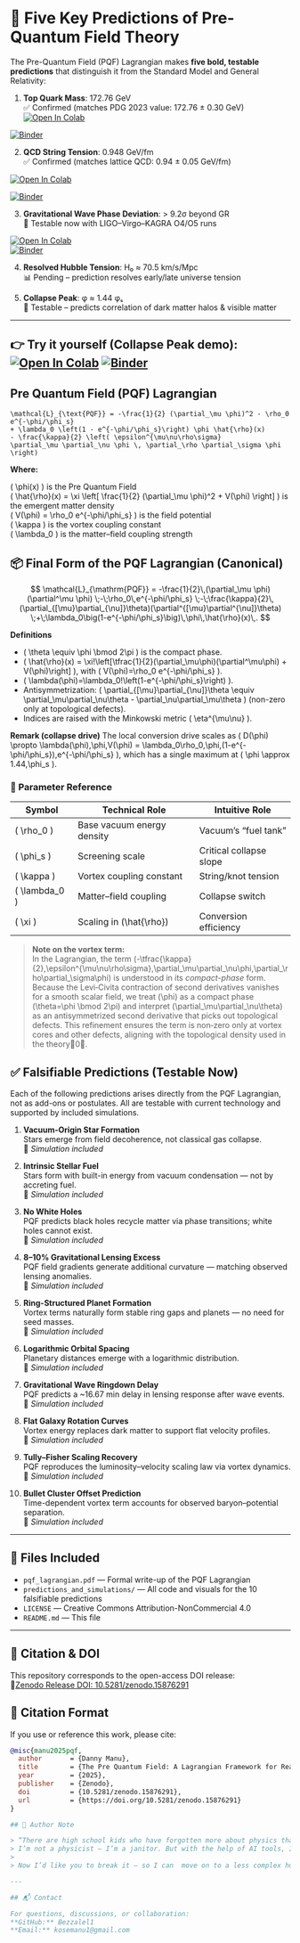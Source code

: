 






# 🔮 Five Key Predictions of Pre-Quantum Field Theory

The Pre-Quantum Field (PQF) Lagrangian makes **five bold, testable predictions** that distinguish it from the Standard Model and General Relativity:


  1. **Top Quark Mass**: 172.76 GeV  
✅ Confirmed (matches PDG 2023 value: 172.76 ± 0.30 GeV)  
[![Open In Colab](https://colab.research.google.com/assets/colab-badge.svg)](https://colab.research.google.com/github/Bezzalel1/pre-quantum-field-theory/blob/main/notebooks/pqf_top_quark_mass.ipynb)

[![Binder](https://mybinder.org/badge_logo.svg)](https://mybinder.org/v2/gh/Bezzalel1/pre-quantum-field-theory/HEAD?labpath=notebooks/pqf_top_quark_mass.ipynb)

2. **QCD String Tension**: 0.948 GeV/fm  
   ✅ Confirmed (matches lattice QCD: 0.94 ± 0.05 GeV/fm)

  [![Open In Colab](https://colab.research.google.com/assets/colab-badge.svg)](https://colab.research.google.com/github/Bezzalel1/pre-quantum-field-theory/blob/main/notebooks/pqf_string_tension.ipynb)

[![Binder](https://mybinder.org/badge_logo.svg)](https://mybinder.org/v2/gh/Bezzalel1/pre-quantum-field-theory/HEAD?labpath=notebooks/pqf_string_tension.ipynb)

3. **Gravitational Wave Phase Deviation**: > 9.2σ beyond GR  
   🔬 Testable now with LIGO–Virgo–KAGRA O4/O5 runs

  [![Open In Colab](https://colab.research.google.com/assets/colab-badge.svg)](https://colab.research.google.com/github/Bezzalel1/pre-quantum-field-theory/blob/main/notebooks/pqf_grav_wave_phase.ipynb)  
[![Binder](https://mybinder.org/badge_logo.svg)](https://mybinder.org/v2/gh/Bezzalel1/pre-quantum-field-theory/HEAD?labpath=notebooks/pqf_grav_wave_phase.ipynb)

4. **Resolved Hubble Tension**: H₀ ≈ 70.5 km/s/Mpc  
   📊 Pending – prediction resolves early/late universe tension  

5. **Collapse Peak**: φ ≈ 1.44 φₛ  
   🧪 Testable – predicts correlation of dark matter halos & visible matter  

---

👉 **Try it yourself (Collapse Peak demo):**  
[![Open In Colab](https://colab.research.google.com/assets/colab-badge.svg)](https://colab.research.google.com/github/Bezzalel1/pre-quantum-field-theory/blob/main/notebooks/pqf_predictions.ipynb)
[![Binder](https://mybinder.org/badge_logo.svg)](https://mybinder.org/v2/gh/Bezzalel1/pre-quantum-field-theory/HEAD?labpath=notebooks/pqf_predictions.ipynb)
---




## Pre Quantum Field (PQF) Lagrangian

```
\mathcal{L}_{\text{PQF}} = -\frac{1}{2} (\partial_\mu \phi)^2 - \rho_0 e^{-\phi/\phi_s}
+ \lambda_0 \left(1 - e^{-\phi/\phi_s}\right) \phi \hat{\rho}(x)
- \frac{\kappa}{2} \left( \epsilon^{\mu\nu\rho\sigma}
\partial_\mu \partial_\nu \phi \, \partial_\rho \partial_\sigma \phi \right)
```


**Where:**

\( \phi(x) \) is the Pre Quantum Field  
\( \hat{\rho}(x) = \xi \left[ \frac{1}{2} (\partial_\mu \phi)^2 + V(\phi) \right] \) is the emergent matter density  
\( V(\phi) = \rho_0 e^{-\phi/\phi_s} \) is the field potential  
\( \kappa \) is the vortex coupling constant  
\( \lambda_0 \) is the matter–field coupling strength


## 📦 Final Form of the PQF Lagrangian (Canonical)

$$
\mathcal{L}_{\mathrm{PQF}}
= -\frac{1}{2}\,(\partial_\mu \phi)(\partial^\mu \phi)
\;-\;\rho_0\,e^{-\phi/\phi_s}
\;-\;\frac{\kappa}{2}\,(\partial_{[\mu}\partial_{\nu]}\theta)(\partial^{[\mu}\partial^{\nu]}\theta)
\;+\;\lambda_0\big(1-e^{-\phi/\phi_s}\big)\,\phi\,\hat{\rho}(x)\,.
$$

**Definitions**
- \( \theta \equiv \phi \bmod 2\pi \) is the compact phase.
- \( \hat{\rho}(x) = \xi\!\left[\tfrac{1}{2}(\partial_\mu\phi)(\partial^\mu\phi) + V(\phi)\right] \), with \( V(\phi)=\rho_0 e^{-\phi/\phi_s} \).
- \( \lambda(\phi)=\lambda_0\!\left(1-e^{-\phi/\phi_s}\right) \).
- Antisymmetrization: \( \partial_{[\mu}\partial_{\nu]}\theta \equiv \partial_\mu\partial_\nu\theta - \partial_\nu\partial_\mu\theta \) (non-zero only at topological defects).
- Indices are raised with the Minkowski metric \( \eta^{\mu\nu} \).

**Remark (collapse drive)**
The local conversion drive scales as
\( D(\phi) \propto \lambda(\phi)\,\phi\,V(\phi)
= \lambda_0\rho_0\,\phi\,(1-e^{-\phi/\phi_s})\,e^{-\phi/\phi_s} \),
which has a single maximum at \( \phi \approx 1.44\,\phi_s \).


### 🔑 Parameter Reference

| Symbol      | Technical Role            | Intuitive Role         |
|-------------|---------------------------|------------------------|
| \( \rho_0 \)   | Base vacuum energy density   | Vacuum’s “fuel tank”    |
| \( \phi_s \)   | Screening scale              | Critical collapse slope |
| \( \kappa \)   | Vortex coupling constant     | String/knot tension     |
| \( \lambda_0 \) | Matter–field coupling       | Collapse switch         |
| \( \xi \)      | Scaling in \(\hat{\rho}\)    | Conversion efficiency   |

                                                                              



> **Note on the vortex term:**  
> In the Lagrangian, the term 
> \(-\tfrac{\kappa}{2}\,\epsilon^{\mu\nu\rho\sigma}\,\partial_\mu\partial_\nu\phi\,\partial_\rho\partial_\sigma\phi\) 
> is understood in its *compact-phase* form.  Because the Levi‑Civita contraction of second derivatives vanishes for a smooth scalar field, we treat \(\phi\) as a compact phase \(\theta=\phi \bmod 2\pi\) and interpret \(\partial_\mu\partial_\nu\theta\) as an antisymmetrized second derivative that picks out topological defects.  This refinement ensures the term is non‑zero only at vortex cores and other defects, aligning with the topological density used in the theory0.




## ✅ Falsifiable Predictions (Testable Now)

Each of the following predictions arises directly from the PQF Lagrangian, not as add-ons or postulates. All are testable with current technology and supported by included simulations.

1. **Vacuum-Origin Star Formation**  
   Stars emerge from field decoherence, not classical gas collapse.  
   🔬 *Simulation included*

2. **Intrinsic Stellar Fuel**  
   Stars form with built-in energy from vacuum condensation — not by accreting fuel.  
   🔬 *Simulation included*

3. **No White Holes**  
   PQF predicts black holes recycle matter via phase transitions; white holes cannot exist.  
   🔬 *Simulation included*

4. **8–10% Gravitational Lensing Excess**  
   PQF field gradients generate additional curvature — matching observed lensing anomalies.  
   🔬 *Simulation included*

5. **Ring-Structured Planet Formation**  
   Vortex terms naturally form stable ring gaps and planets — no need for seed masses.  
   🔬 *Simulation included*

6. **Logarithmic Orbital Spacing**  
   Planetary distances emerge with a logarithmic distribution.  
   🔬 *Simulation included*

7. **Gravitational Wave Ringdown Delay**  
   PQF predicts a ~16.67 min delay in lensing response after wave events.  
   🔬 *Simulation included*

8. **Flat Galaxy Rotation Curves**  
   Vortex energy replaces dark matter to support flat velocity profiles.  
   🔬 *Simulation included*

9. **Tully–Fisher Scaling Recovery**  
   PQF reproduces the luminosity–velocity scaling law via vortex dynamics.  
   🔬 *Simulation included*

10. **Bullet Cluster Offset Prediction**  
    Time-dependent vortex term accounts for observed baryon–potential separation.  
    🔬 *Simulation included*

---

## 📁 Files Included

- `pqf_lagrangian.pdf` — Formal write-up of the PQF Lagrangian  
- `predictions_and_simulations/` — All code and visuals for the 10 falsifiable predictions  
- `LICENSE` — Creative Commons Attribution-NonCommercial 4.0  
- `README.md` — This file  

---

## 🔗 Citation & DOI

This repository corresponds to the open-access DOI release:  
 🔵[Zenodo Release DOI: 10.5281/zenodo.15876291](https://doi.org/10.5281/zenodo.15876291)

## 📖 Citation Format

If you use or reference this work, please cite:

```bibtex
@misc{manu2025pqf,
  author       = {Danny Manu},
  title        = {The Pre Quantum Field: A Lagrangian Framework for Reality},
  year         = {2025},
  publisher    = {Zenodo},
  doi          = {10.5281/zenodo.15876291},
  url          = {https://doi.org/10.5281/zenodo.15876291}
}

## 👤 Author Note

> “There are high school kids who have forgotten more about physics than I know.  
> I’m not a physicist — I’m a janitor. But with the help of AI tools, I built a model.  
>  
> Now I’d like you to break it — so I can  move on to a less complex hobby.”

---

## 📬 Contact

For questions, discussions, or collaboration:  
**GitHub:** Bezzalel1
**Email:** kosemanu1@gmail.com
